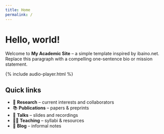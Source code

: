 ```yaml
---
title: Home
permalink: /
---
```


# Hello, world!

Welcome to **My Academic Site** – a simple template inspired by ibaino.net.  
Replace this paragraph with a compelling one-sentence bio or mission statement.

{% include audio-player.html %}

## Quick links

<ul class="quick-links">
  <li>🔬 <strong>Research</strong> – current interests and collaborators</li>
  <li>📚 <strong>Publications</strong> – papers &amp; preprints</li>
  <li>🎤 <strong>Talks</strong> – slides and recordings</li>
  <li>👩‍🏫 <strong>Teaching</strong> – syllabi &amp; resources</li>
  <li>📝 <strong>Blog</strong> – informal notes</li>
</ul>
